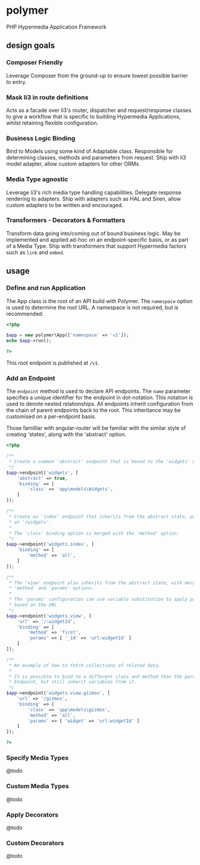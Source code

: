 # polymer

PHP Hypermedia Application Framework

## design goals

### Composer Friendly

Leverage Composer from the ground-up to ensure lowest possible barrier to entry.

### Mask li3 in route definitions

Acts as a facade over li3's router, dispatcher and request/response classes to give a workflow that is specific to building Hypermedia Applications, whilst retaining flexible configuration.

### Business Logic Binding

Bind to Models using some kind of Adaptable class. Responsible for determining classes, methods and parameters from request. Ship with li3 model adapter, allow custom adapters for other ORMs.

### Media Type agnostic

Leverage li3's rich media type handling capabilities. Delegate response rendering to adapters. Ship with adapters such as HAL and Siren, allow custom adapters to be written and encouraged.

### Transformers - Decorators & Formatters

Transform data going into/coming out of bound business logic. May be implemented and applied ad-hoc on an endpoint-specific basis, or as part of a Media Type. Ship with transformers that support Hypermedia factors such as `link` and `embed`.

## usage

### Define and run Application

The App class is the root of an API build with Polymer. The `namespace` option is used to determine the root URL. A namespace is not required, but is recommended:

```php
<?php

$app = new polymer\App(['namespace' => 'v1']);
echo $app->run();

?>
```

This root endpoint is published at `/v1`.

### Add an Endpoint

The `endpoint` method is used to declare API endpoints. The `name` parameter specifies a unique identifier for the endpoint in dot-notation. This notation is used to denote nested relationships. All endpoints inherit configuration from the chain of parent endpoints back to the root. This inheritance may be customised on a per-endpoint basis.

Those famililar with angular-router will be familiar with the similar style of creating 'states', along with the 'abstract' option.

```php
<?php

/**
 * Create a common 'abstract' endpoint that is bound to the 'widgets' model.
 */
$app->endpoint('widgets', [
	'abstract' => true,
	'binding' => [
		'class' => 'app\models\Widgets',
	]
]);

/**
 * Create an 'index' endpoint that inherits from the abstract state, published
 * at '/widgets'.
 *
 * The 'class' binding option is merged with the 'method' option.
 */
$app->endpoint('widgets.index', [
	'binding' => [
		'method' => 'all',
	]
]);

/**
 * The 'view' endpoint also inherits from the abstract state, with merged
 * 'method' and 'params' options.
 *
 * The 'params' configuration can use variable substitution to apply parameters
 * based on the URL
 */
$app->endpoint('widgets.view', [
	'url' => '/:widgetId',
	'binding' => [
		'method' => 'first',
		'params' => [ '_id' => 'url:widgetId' ]
	]
]);

/**
 * An example of how to fetch collections of related data.
 *
 * It is possible to bind to a different class and method than the parent
 * Endpoint, but still inherit variables from it.
 */
$app->endpoint('widgets.view.gizmos', [
	'url' => '/gizmos',
	'binding' => [
		'class' => 'app\models\gizmos',
		'method' => 'all',
		'params' => [ 'widget' => 'url:widgetId' ]
	]
]);

?>
```

### Specify Media Types

@todo

### Custom Media Types

@todo

### Apply Decorators

@todo

### Custom Decorators

@todo
